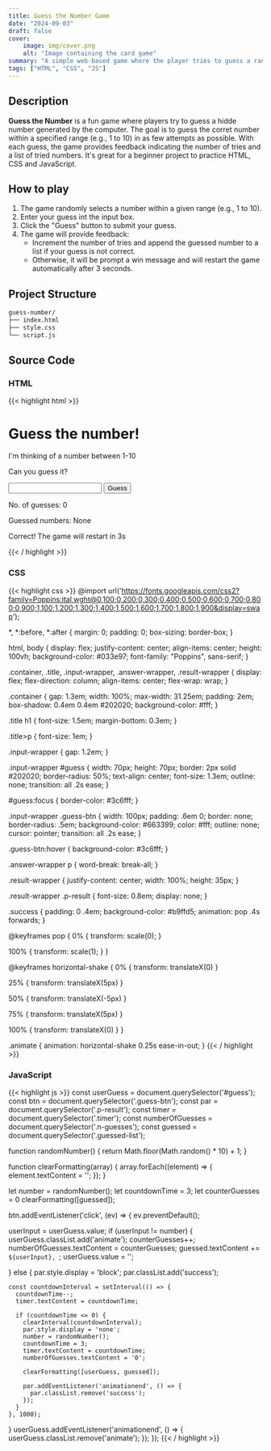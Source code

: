 ```yaml
---
title: Guess the Number Game
date: "2024-09-03"
draft: false
cover:
    image: img/cover.png
    alt: "Image containing the card game"
summary: "A simple web-based game where the player tries to guess a randomly generated number within a specified range."
tags: ["HTML", "CSS", "JS"]
---
```


## Description

**Guess the Number** is a fun game where players try to guess a hidde number generated by the computer. The goal is to guess the corret number within a specified range (e.g., 1 to 10) in as few attempts as possible. With each guess, the game provides feedback indicating the number of tries and a list of tried numbers. It's great for a beginner project to practice HTML, CSS and JavaScript.

## How to play

1. The game randomly selects a number within a given range (e.g., 1 to 10).
2. Enter your guess int the input box.
3. Click the "Guess" button to submit your guess.
4. The game will provide feedback:
    - Increment the number of tries and append the guessed number to a list if your guess is not correct.
    - Otherwise, it will be prompt a win message and will restart the game automatically after 3 seconds.

## Project Structure

```bash
guess-number/
├── index.html
├── style.css
└── script.js
```

## Source Code 

### HTML
{{< highlight html >}}
<!DOCTYPE html>
<html lang="en">

<head>
  <meta charset="UTF-8">
  <meta name="viewport" content="width=device-width, initial-scale=1">
  <title>Guess the Number</title>
  <link href="style.css" rel="stylesheet">
</head>

<body>
  <div class="container">
    <div class="title">
      <h1>Guess the number!</h1>
      <p>I'm thinking of a number between 1-10</p>
      <p>Can you guess it?</p>
    </div>
    <div class="input-wrapper">
      <input type="text" id="guess" />
      <input type="button" value="Guess" class="guess-btn" />
    </div>
    <div class="answer-wrapper">
      <p>No. of guesses: <span class="n-guesses">0</span></p>
      <p>Guessed numbers: <span class="guessed-list">None</span></p>
    </div>
    <div class="result-wrapper">
      <p class="p-result">Correct! The game will restart in <span class="timer">3</span>s</p>
    </div>
  </div>
  <script src="script.js"></script>
</body>

</html>
{{< / highlight >}}

### CSS
{{< highlight css >}}
@import url('https://fonts.googleapis.com/css2?family=Poppins:ital,wght@0,100;0,200;0,300;0,400;0,500;0,600;0,700;0,800;0,900;1,100;1,200;1,300;1,400;1,500;1,600;1,700;1,800;1,900&display=swap');

*,
*:before,
*:after {
  margin: 0;
  padding: 0;
  box-sizing: border-box;
}

html,
body {
  display: flex;
  justify-content: center;
  align-items: center;
  height: 100vh;
  background-color: #033e97;
  font-family: "Poppins", sans-serif;
}

.container,
.title,
.input-wrapper,
.answer-wrapper,
.result-wrapper {
  display: flex;
  flex-direction: column;
  align-items: center;
  flex-wrap: wrap;
}

.container {
  gap: 1.3em;
  width: 100%;
  max-width: 31.25em;
  padding: 2em;
  box-shadow: 0.4em 0.4em #202020;
  background-color: #fff;
}

.title h1 {
  font-size: 1.5em;
  margin-bottom: 0.3em;
}

.title>p {
  font-size: 1em;
}

.input-wrapper {
  gap: 1.2em;
}

.input-wrapper #guess {
  width: 70px;
  height: 70px;
  border: 2px solid #202020;
  border-radius: 50%;
  text-align: center;
  font-size: 1.3em;
  outline: none;
  transition: all .2s ease;
}

#guess:focus {
  border-color: #3c6fff;
}

.input-wrapper .guess-btn {
  width: 100px;
  padding: .6em 0;
  border: none;
  border-radius: .5em;
  background-color: #663399;
  color: #fff;
  outline: none;
  cursor: pointer;
  transition: all .2s ease;
}

.guess-btn:hover {
  background-color: #3c6fff;
}

.answer-wrapper p {
  word-break: break-all;
}

.result-wrapper {
  justify-content: center;
  width: 100%;
  height: 35px;
}

.result-wrapper .p-result {
  font-size: 0.8em;
  display: none;
}

.success {
  padding: 0 .4em;
  background-color: #b9ffd5;
  animation: pop .4s forwards;
}

@keyframes pop {
  0% {
    transform: scale(0);
  }

  100% {
    transform: scale(1);
  }
}

@keyframes horizontal-shake {
  0% {
    transform: translateX(0)
  }

  25% {
    transform: translateX(5px)
  }

  50% {
    transform: translateX(-5px)
  }

  75% {
    transform: translateX(5px)
  }

  100% {
    transform: translateX(0)
  }
}

.animate {
  animation: horizontal-shake 0.25s ease-in-out;
}
{{< / highlight >}}

### JavaScript

{{< highlight js >}}
const userGuess = document.querySelector('#guess');
const btn = document.querySelector('.guess-btn');
const par = document.querySelector('.p-result');
const timer = document.querySelector('.timer');
const numberOfGuesses = document.querySelector('.n-guesses');
const guessed = document.querySelector('.guessed-list');

function randomNumber() {
  return Math.floor(Math.random() * 10) + 1;
}

function clearFormatting(array) {
  array.forEach((element) => {
    element.textContent = '';
  });
}

let number = randomNumber();
let countdownTime = 3;
let counterGuesses = 0
clearFormatting([guessed]);

btn.addEventListener('click', (ev) => {
  ev.preventDefault();

  userInput = userGuess.value;
  if (userInput != number) {
    userGuess.classList.add('animate');
    counterGuesses++;
    numberOfGuesses.textContent = counterGuesses;
    guessed.textContent += `${userInput}, `;
    userGuess.value = '';

  } else {
    par.style.display = 'block';
    par.classList.add('success');

    const countdownInterval = setInterval(() => {
      countdownTime--;
      timer.textContent = countdownTime;

      if (countdownTime <= 0) {
        clearInterval(countdownInterval);
        par.style.display = 'none';
        number = randomNumber();
        countdownTime = 3;
        timer.textContent = countdownTime;
        numberOfGuesses.textContent = '0';

        clearFormatting([userGuess, guessed]);

        par.addEventListener('animationend', () => {
          par.classList.remove('success');
        });
      }
    }, 1000);
  }
  userGuess.addEventListener('animationend', () => {
    userGuess.classList.remove('animate');
  });
});
{{< / highlight >}}

